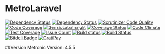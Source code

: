 # MetroLaravel

[![Dependency Status](https://www.versioneye.com/user/projects/5717aaa2fcd19a0051855f21/badge.svg?style=flat)](https://www.versioneye.com/user/projects/5717aaa2fcd19a0051855f21)
[![Dependency Status](https://www.versioneye.com/user/projects/5717aaa3fcd19a0045441717/badge.svg?style=flat)](https://www.versioneye.com/user/projects/5717aaa3fcd19a0045441717)
[![Scrutinizer Code Quality](https://scrutinizer-ci.com/g/aasanchez/MetroVel/badges/quality-score.png?b=master)](https://scrutinizer-ci.com/g/aasanchez/MetroVel/?branch=master)
[![Code Coverage](https://scrutinizer-ci.com/g/aasanchez/MetroVel/badges/coverage.png?b=master)](https://scrutinizer-ci.com/g/aasanchez/MetroVel/?branch=master)
[![SensioLabsInsight](https://insight.sensiolabs.com/projects/391387fe-829f-4a8b-9d44-56942437ad8b/mini.png)](https://insight.sensiolabs.com/projects/391387fe-829f-4a8b-9d44-56942437ad8b)
[![Coverage Status](https://coveralls.io/repos/github/aasanchez/MetroVel/badge.svg?branch=master)](https://coveralls.io/github/aasanchez/MetroVel?branch=master)
[![Code Climate](https://codeclimate.com/github/aasanchez/MetroVel/badges/gpa.svg)](https://codeclimate.com/github/aasanchez/MetroVel)
[![Test Coverage](https://codeclimate.com/github/aasanchez/MetroVel/badges/coverage.svg)](https://codeclimate.com/github/aasanchez/MetroVel/coverage)
[![Issue Count](https://codeclimate.com/github/aasanchez/MetroVel/badges/issue_count.svg)](https://codeclimate.com/github/aasanchez/MetroVel)
[![Build status](https://ci.appveyor.com/api/projects/status/o1glurllpyh5kx5k?svg=true)](https://ci.appveyor.com/project/aasanchez/metrovel)
[![Build Status](https://travis-ci.org/aasanchez/MetroLaravel.svg)](https://travis-ci.org/aasanchez/MetroLaravel)
[![Bitdeli Badge](https://d2weczhvl823v0.cloudfront.net/aasanchez/metrolaravel/trend.png)](https://bitdeli.com/free "Bitdeli Badge")
[![GratiPay](https://img.shields.io/gratipay/aasanchez.svg)](https://gitter.im/aasanchez/MetroLaravel?utm_source=badge&utm_medium=badge&utm_campaign=pr-badge)

##Version 
Metronic Version: 4.5.5
